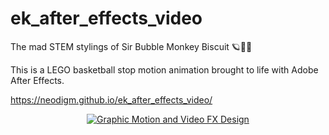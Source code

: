 # ek_after_effects_video
The mad STEM stylings of Sir Bubble Monkey Biscuit 🪐🔨🌴

This is a LEGO basketball stop motion animation brought to life with Adobe After Effects.

https://neodigm.github.io/ek_after_effects_video/


<p align="center">
  <a target="_blank" href="https://neodigm.github.io/ek_after_effects_video/ek_basketball.mp4">
  <img src="https://neodigm.github.io/ek_after_effects_video/ek_after_fx_basketball_lego.webp" title="Graphic Motion and Video FX Design">
  </a>
</p>
